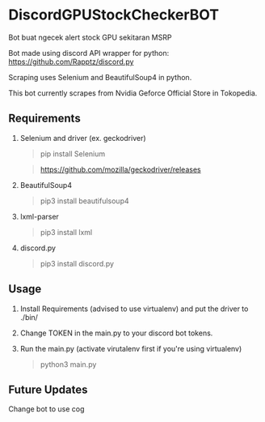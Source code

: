 # DiscordGPUStockCheckerBOT

Bot buat ngecek alert stock GPU sekitaran MSRP

Bot made using discord API wrapper for python: https://github.com/Rapptz/discord.py

Scraping uses Selenium and BeautifulSoup4 in python.

This bot currently scrapes from Nvidia Geforce Official Store in Tokopedia.


## Requirements
1. Selenium and driver (ex. geckodriver)

    > pip install Selenium

    > https://github.com/mozilla/geckodriver/releases

2. BeautifulSoup4

    > pip3 install beautifulsoup4

3. lxml-parser

    > pip3 install lxml

4. discord.py 

    > pip3 install discord.py
    

## Usage
1. Install Requirements (advised to use virtualenv) and put the driver to ./bin/

2. Change TOKEN in the main.py to your discord bot tokens.

3. Run the main.py (activate virutalenv first if you're using virtualenv)

    > python3 main.py


## Future Updates

  Change bot to use cog

